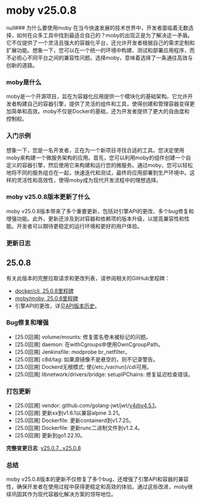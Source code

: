 # moby v25.0.8
null### 为什么要使用moby
在当今快速发展的技术世界中，开发者面临着无数选择，如何在众多工具中找到最适合自己的？moby的出现正是为了解决这一矛盾。它不仅提供了一个灵活且强大的容器化平台，还允许开发者根据自己的需求定制和扩展功能。想象一下，您可以在一个统一的环境中构建、测试和部署应用程序，而不必担心不同平台之间的兼容性问题。选择moby，意味着选择了一条通往高效与创新的道路。

### moby是什么
moby是一个开源项目，旨在为容器化应用提供一个模块化的基础架构。它允许开发者构建自己的容器引擎，提供了灵活的组件和工具，使得创建和管理容器变得更加简单和高效。moby不仅是Docker的基础，还为开发者提供了更大的自由度和控制权。

### 入门示例
想象一下，您是一名开发者，正在为一个新项目寻找合适的工具。您决定使用moby来构建一个微服务架构的应用。首先，您可以利用moby的组件创建一个自定义的容器引擎，然后使用它来构建和运行您的微服务。通过moby，您可以轻松地将不同的服务组合在一起，快速迭代和测试，最终将应用部署到生产环境中。这样的灵活性和高效性，使得moby成为现代开发流程中的理想选择。

### moby v25.0.8版本更新了什么
moby v25.0.8版本带来了多个重要更新，包括对引擎API的更改、多个bug修复和增强功能。此外，更新还涉及到对容器和依赖项的版本升级，以提高兼容性和性能。开发者可以期待更稳定的运行环境和更好的用户体验。

### 更新日志
## 25.0.8
有关此版本的完整拉取请求和更改列表，请参阅相关的GitHub里程碑：
- [docker/cli, 25.0.8里程碑](https://github.com/docker/cli/issues?q=is%3Aclosed+milestone%3A25.0.8)
- [moby/moby, 25.0.8里程碑](https://github.com/moby/moby/issues?q=is%3Aclosed+milestone%3A25.0.8)
- 引擎API的更改，详见[API版本历史](https://github.com/moby/moby/blob/v25.0.8/docs/api/version-history.md)。

### Bug修复和增强
- [25.0回溯] volume/mounts: 修复匿名卷未被标记的问题。
- [25.0回溯] daemon: 在withCgroups中使用OwnCgroupPath。
- [25.0回溯] Jenkinsfile: modprobe br_netfilter。
- [25.0回溯] c8d/tag: 如果源镜像不是悬空的，则不记录警告。
- [25.0回溯] Dockerd无根模式: 使{/etc,/var/run}/cdi可用。
- [25.0回溯] libnetwork/drivers/bridge: setupIPChains: 修复延迟检查错误。

### 打包更新
- [25.0回溯] vendor: github.com/golang-jwt/jwt/v4@v4.5.1。
- [25.0回溯] 更新xx到v1.6.1以兼容alpine 3.21。
- [25.0回溯] Dockerfile: 更新containerd到v1.7.25。
- [25.0回溯] Dockerfile: 更新runc二进制文件到v1.2.4。
- [25.0回溯] 更新到go1.22.10。

**完整变更日志**: [v25.0.7...v25.0.8](https://github.com/moby/moby/compare/v25.0.7...v25.0.8)

### 总结
moby v25.0.8版本的更新不仅修复了多个bug，还增强了引擎API和容器的兼容性，确保开发者在使用过程中获得更稳定和高效的体验。通过这些改进，moby继续巩固其作为现代容器化解决方案的领导地位。